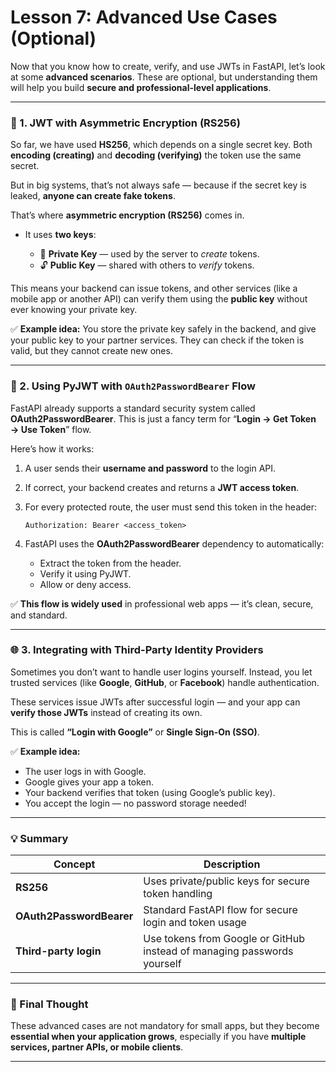 # **Lesson 7: Advanced Use Cases (Optional)**

Now that you know how to create, verify, and use JWTs in FastAPI, let’s look at some **advanced scenarios**.
These are optional, but understanding them will help you build **secure and professional-level applications**.

---

### 🧩 1. JWT with Asymmetric Encryption (RS256)

So far, we have used **HS256**, which depends on a single secret key.
Both **encoding (creating)** and **decoding (verifying)** the token use the same secret.

But in big systems, that’s not always safe — because if the secret key is leaked, **anyone can create fake tokens**.

That’s where **asymmetric encryption (RS256)** comes in.

* It uses **two keys**:

  * 🔐 **Private Key** — used by the server to *create* tokens.
  * 🔓 **Public Key** — shared with others to *verify* tokens.

This means your backend can issue tokens, and other services (like a mobile app or another API) can verify them using the **public key** without ever knowing your private key.

✅ **Example idea:**
You store the private key safely in the backend, and give your public key to your partner services.
They can check if the token is valid, but they cannot create new ones.

---

### 🔑 2. Using PyJWT with `OAuth2PasswordBearer` Flow

FastAPI already supports a standard security system called **OAuth2PasswordBearer**.
This is just a fancy term for “**Login → Get Token → Use Token**” flow.

Here’s how it works:

1. A user sends their **username and password** to the login API.
2. If correct, your backend creates and returns a **JWT access token**.
3. For every protected route, the user must send this token in the header:

   ```
   Authorization: Bearer <access_token>
   ```
4. FastAPI uses the **OAuth2PasswordBearer** dependency to automatically:

   * Extract the token from the header.
   * Verify it using PyJWT.
   * Allow or deny access.

✅ **This flow is widely used** in professional web apps — it’s clean, secure, and standard.

---

### 🌐 3. Integrating with Third-Party Identity Providers

Sometimes you don’t want to handle user logins yourself.
Instead, you let trusted services (like **Google**, **GitHub**, or **Facebook**) handle authentication.

These services issue JWTs after successful login — and your app can **verify those JWTs** instead of creating its own.

This is called **“Login with Google”** or **Single Sign-On (SSO)**.

✅ **Example idea:**

* The user logs in with Google.
* Google gives your app a token.
* Your backend verifies that token (using Google’s public key).
* You accept the login — no password storage needed!

---

### 💡 Summary

| Concept                  | Description                                                             |
| ------------------------ | ----------------------------------------------------------------------- |
| **RS256**                | Uses private/public keys for secure token handling                      |
| **OAuth2PasswordBearer** | Standard FastAPI flow for secure login and token usage                  |
| **Third-party login**    | Use tokens from Google or GitHub instead of managing passwords yourself |

---

### 🧠 Final Thought

These advanced cases are not mandatory for small apps,
but they become **essential when your application grows**,
especially if you have **multiple services, partner APIs, or mobile clients**.

---


